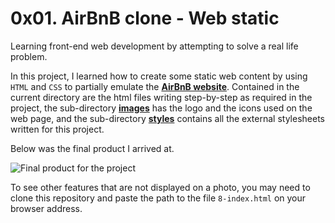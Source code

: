 # 0x01. AirBnB clone - Web static
Learning front-end web development by attempting to solve a real life problem.

In this project, I learned how to create some static web content by using `HTML` and `CSS` to partially emulate the [**AirBnB website**](https://www.airbnb.com). Contained in the current directory are the html files writing step-by-step as required in the project, the sub-directory [**images**](./images) has the logo and the icons used on the web page, and the sub-directory [**styles**](./styles) contains all the external stylesheets written for this project.

Below was the final product I arrived at.

![Final product for the project](https://m.facebook.com/photo/?fbid=5681188748614220&set=a.335929466473535)

To see other features that are not displayed on a photo, you may need to clone this repository and paste the path to the file `8-index.html` on your browser address.
